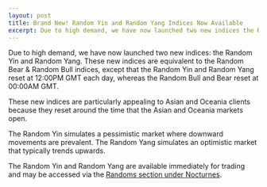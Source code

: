 ```yaml
---
layout: post
title: Brand New! Random Yin and Random Yang Indices Now Available
excerpt: Due to high demand, we have now launched two new indices the Random Yin and Random Yang.  
---
```


Due to high demand, we have now launched two new indices: the Random Yin and Random Yang.  These new indices are equivalent to the Random Bear & Random Bull indices, except that the Random Yin and Random Yang reset at 12:00PM GMT each day, whereas the Random Bull and Bear reset at 00:00AM GMT.

These new indices are particularly appealing to Asian and Oceania clients because they reset around the time that the Asian and Oceania markets open.

The Random Yin simulates a pessimistic market where downward movements are prevalent. The Random Yang simulates an optimistic market that typically trends upwards.

The Random Yin and Random Yang are available immediately for trading and may be accessed via the [Randoms section under Nocturnes](https://www.binary.com/d/trade.cgi?l=EN&market=random&utm_medium=social&utm_source=blog&utm_content=whatsnew).

